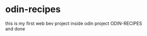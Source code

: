 # odin-recipes
this is my first web bev project inside odin project
    ODIN-RECIPES    
    and done